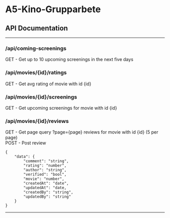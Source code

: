 # A5-Kino-Grupparbete

## API Documentation

---

### /api/coming-screenings
GET - Get up to 10 upcoming screenings in the next five days

### /api/movies/{id}/ratings
GET - Get avg rating of movie with id {id}

### /api/movies/{id}/screenings
GET - Get upcoming screenings for movie with id {id}

### /api/movies/{id}/reviews
GET - Get page query ?page={page} reviews for movie with id {id} (5 per page)
<br>
POST - Post review

```
{
    "data": {
        "comment": "string",
        "rating": "number",
        "author": "string",
        "verified": "bool",
        "movie": "number",
        "createdAt": "date",
        "updatedAt": "date,
        "createdBy": "string",
        "updatedBy": "string"
    }
}
```

---